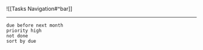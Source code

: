 ![[Tasks Navigation#^bar]]

---
```tasks
due before next month
priority high
not done
sort by due
```
